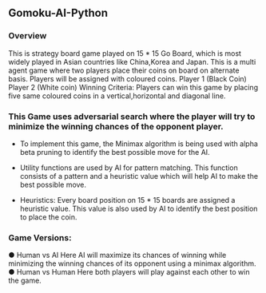 ## Gomoku-AI-Python


### Overview
This is strategy board game played on 15 * 15 Go Board, which is most widely played in Asian countries like China,Korea and Japan. This is a multi agent game where two players place their coins on board on alternate basis.
Players will be assigned with coloured coins.
Player 1 (Black Coin) Player 2 (White coin)
Winning Criteria:
Players can win this game by placing five same coloured coins in a vertical,horizontal and diagonal line.

### This Game uses adversarial search where the player will try to minimize the winning chances of the opponent player.

- To implement this game, the Minimax algorithm is being used with alpha beta pruning to identify the best possible move for the AI.

- Utility functions are used by AI for pattern matching. This function consists of a pattern and a heuristic value which will help AI to make the best possible move.

- Heuristics: Every board position on 15 * 15 boards are assigned a heuristic value. This value is also used by AI to identify the best position to place the coin.


### Game Versions:
● Human vs AI
Here AI will maximize its chances of winning while minimizing the winning chances of its opponent using a minimax algorithm.
● Human vs Human
Here both players will play against each other to win the game.

